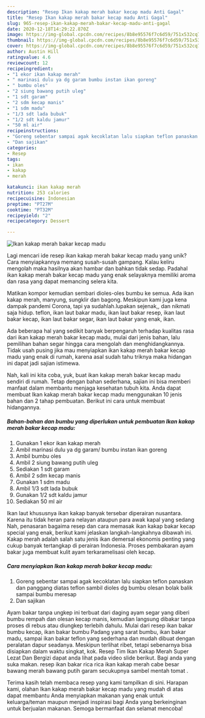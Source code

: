 ```yaml
---
description: "Resep Ikan kakap merah bakar kecap madu Anti Gagal"
title: "Resep Ikan kakap merah bakar kecap madu Anti Gagal"
slug: 965-resep-ikan-kakap-merah-bakar-kecap-madu-anti-gagal
date: 2020-12-18T14:29:22.870Z
image: https://img-global.cpcdn.com/recipes/8b8e95576f7c6d59/751x532cq70/ikan-kakap-merah-bakar-kecap-madu-foto-resep-utama.jpg
thumbnail: https://img-global.cpcdn.com/recipes/8b8e95576f7c6d59/751x532cq70/ikan-kakap-merah-bakar-kecap-madu-foto-resep-utama.jpg
cover: https://img-global.cpcdn.com/recipes/8b8e95576f7c6d59/751x532cq70/ikan-kakap-merah-bakar-kecap-madu-foto-resep-utama.jpg
author: Austin Hill
ratingvalue: 4.6
reviewcount: 12
recipeingredient:
- "1 ekor ikan kakap merah"
- " marinasi dulu ya dg garam bumbu instan ikan goreng"
- " bumbu oles"
- "2 siung bawang putih uleg"
- "1 sdt garam"
- "2 sdm kecap manis"
- "1 sdm madu"
- "1/3 sdt lada bubuk"
- "1/2 sdt kaldu jamur"
- "50 ml air"
recipeinstructions:
- "Goreng sebentar sampai agak kecoklatan lalu siapkan teflon panaskan dan panggang diatas teflon sambil dioles dg bumbu olesan bolak balik sampai bumbu meresap"
- "Dan sajikan"
categories:
- Resep
tags:
- ikan
- kakap
- merah

katakunci: ikan kakap merah 
nutrition: 253 calories
recipecuisine: Indonesian
preptime: "PT27M"
cooktime: "PT32M"
recipeyield: "2"
recipecategory: Dessert

---
```



![Ikan kakap merah bakar kecap madu](https://img-global.cpcdn.com/recipes/8b8e95576f7c6d59/751x532cq70/ikan-kakap-merah-bakar-kecap-madu-foto-resep-utama.jpg)

Lagi mencari ide resep ikan kakap merah bakar kecap madu yang unik? Cara menyiapkannya memang susah-susah gampang. Kalau keliru mengolah maka hasilnya akan hambar dan bahkan tidak sedap. Padahal ikan kakap merah bakar kecap madu yang enak selayaknya memiliki aroma dan rasa yang dapat memancing selera kita.

Matikan kompor kemudian sembari dioles-oles bumbu ke semua. Ada ikan kakap merah, manyung, sungklir dan bagong. Meskipun kami juga kena dampak pandemi Corona, tapi ya sudahlah.lupakan sejenak,, dan nikmati saja hidup. teflon, ikan laut bakar madu, ikan laut bakar resep, ikan laut bakar kecap, ikan laut bakar segar, ikan laut bakar yang enak, ikan.

Ada beberapa hal yang sedikit banyak berpengaruh terhadap kualitas rasa dari ikan kakap merah bakar kecap madu, mulai dari jenis bahan, lalu pemilihan bahan segar hingga cara mengolah dan menghidangkannya. Tidak usah pusing jika mau menyiapkan ikan kakap merah bakar kecap madu yang enak di rumah, karena asal sudah tahu triknya maka hidangan ini dapat jadi sajian istimewa.


Nah, kali ini kita coba, yuk, buat ikan kakap merah bakar kecap madu sendiri di rumah. Tetap dengan bahan sederhana, sajian ini bisa memberi manfaat dalam membantu menjaga kesehatan tubuh kita. Anda dapat membuat Ikan kakap merah bakar kecap madu menggunakan 10 jenis bahan dan 2 tahap pembuatan. Berikut ini cara untuk membuat hidangannya.

<!--inarticleads1-->

##### Bahan-bahan dan bumbu yang diperlukan untuk pembuatan Ikan kakap merah bakar kecap madu:

1. Gunakan 1 ekor ikan kakap merah
1. Ambil  marinasi dulu ya dg garam/ bumbu instan ikan goreng
1. Ambil  bumbu oles
1. Ambil 2 siung bawang putih uleg
1. Sediakan 1 sdt garam
1. Ambil 2 sdm kecap manis
1. Gunakan 1 sdm madu
1. Ambil 1/3 sdt lada bubuk
1. Gunakan 1/2 sdt kaldu jamur
1. Sediakan 50 ml air


Ikan laut khususnya ikan kakap banyak tersebar diperairan nusantara. Karena itu tidak heran para nelayan ataupun para awak kapal yang sedang Nah, penasaran bagaima resep dan cara memasak ikan kakap bakar kecap special yang enak, berikut kami jelaskan langkah-langkahnya dibawah ini. Kakap merah аdаlаh salah satu jenis ikan demersal ekonomis penting уаng cukup banyak tertangkap dі perairan Indonesia. Proses pembakaran ayam bakar juga membuat kulit ayam terkaramelisasi oleh kecap. 

<!--inarticleads2-->

##### Cara menyiapkan Ikan kakap merah bakar kecap madu:

1. Goreng sebentar sampai agak kecoklatan lalu siapkan teflon panaskan dan panggang diatas teflon sambil dioles dg bumbu olesan bolak balik sampai bumbu meresap
1. Dan sajikan


Ayam bakar tanpa ungkep ini terbuat dari daging ayam segar yang diberi bumbu rempah dan olesan kecap manis, kemudian langsung dibakar tanpa proses di rebus atau diungkep terlebih dahulu. Mulai dari resep ikan bakar bumbu kecap, ikan bakar bumbu Padang yang sarat bumbu, ikan bakar madu, sampai ikan bakar teflon yang sederhana dan mudah dibuat dengan peralatan dapur seadanya. Meskipun terlihat ribet, tetapi sebenarnya bisa disiapkan dalam waktu singkat, kok. Resep Tim Ikan Kakap Merah Super Lezat Dan Bergizi dapat anda lihat pada video slide berikut. Bagi anda yang suka makan. resep ikan bakar rica rica ikan kakap merah cabe besar bawang merah bawang putih garam secukupnya sambel mentah tomat . 

Terima kasih telah membaca resep yang kami tampilkan di sini. Harapan kami, olahan Ikan kakap merah bakar kecap madu yang mudah di atas dapat membantu Anda menyiapkan makanan yang enak untuk keluarga/teman maupun menjadi inspirasi bagi Anda yang berkeinginan untuk berjualan makanan. Semoga bermanfaat dan selamat mencoba!
